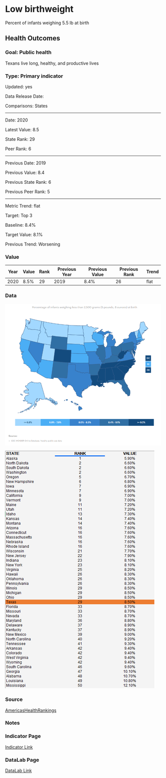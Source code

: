 # Low birthweight

Percent of infants weighing 5.5 lb at birth

## Health Outcomes

### Goal: Public health

Texans live long, healthy, and productive lives

### Type: Primary indicator

Updated: yes

Data Release Date: 

Comparisons: States


----

Date: 2020

Latest Value: 8.5

State Rank: 29

Peer Rank: 6


----

Previous Date:  2019

Previous Value: 8.4

Previous State Rank:   6

Previous Peer Rank: 5


----
Metric Trend: flat

Target: Top 3

Baseline: 8.4%

Target Value: 8.1%

Previous Trend: Worsening



### Value

| Year      |  Value      | Rank        | Previous Year | Previous Value | Previous Rank | Trend | 
| ----------- | ----------- | ----------- | ----------- | ----------- | ----------- | -----------|
|   2020       | 8.5%       |  29         |      2019   |   8.4%      |     26      |    flat       | 

### Data

![map](./images/map_birthweight.PNG)

![data](./images/data_birthweight.PNG)


### Source

[AmericasHealthRankings](https://www.americashealthrankings.org/explore/annual/measure/birthweight/state/ALL)


### Notes


### Indicator Page

[Indicator Link](https://indicators.texas2036.org/indicator/54)


### DataLab Page


[DataLab Link](https://datalab.texas2036.org/duzemig/low-birthweight-us-state-1997-2011-source-nvss?accesskey=bspqzdf)
